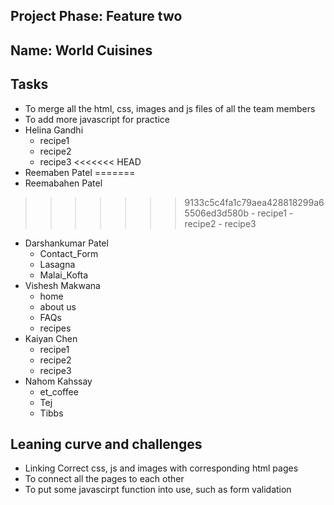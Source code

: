 ## Project Phase: Feature two

## Name: World Cuisines

## Tasks

- To merge all the html, css, images and js files of all the team members
- To add more javascript for practice
- Helina Gandhi
    - recipe1
    - recipe2
    - recipe3
<<<<<<< HEAD
- Reemaben Patel
=======
- Reemabahen Patel
>>>>>>> 9133c5c4fa1c79aea428818299a65506ed3d580b
    - recipe1
    - recipe2
    - recipe3
- Darshankumar Patel
    - Contact_Form
    - Lasagna
    - Malai_Kofta
- Vishesh Makwana
    - home
    - about us
    - FAQs
    - recipes
- Kaiyan Chen 
    - recipe1
    - recipe2
    - recipe3
- Nahom Kahssay
    - et_coffee
    - Tej
    - Tibbs

## Leaning curve and challenges

- Linking Correct css, js and images with corresponding html pages
- To connect all the pages to each other
- To put some javascirpt function into use, such as form validation



